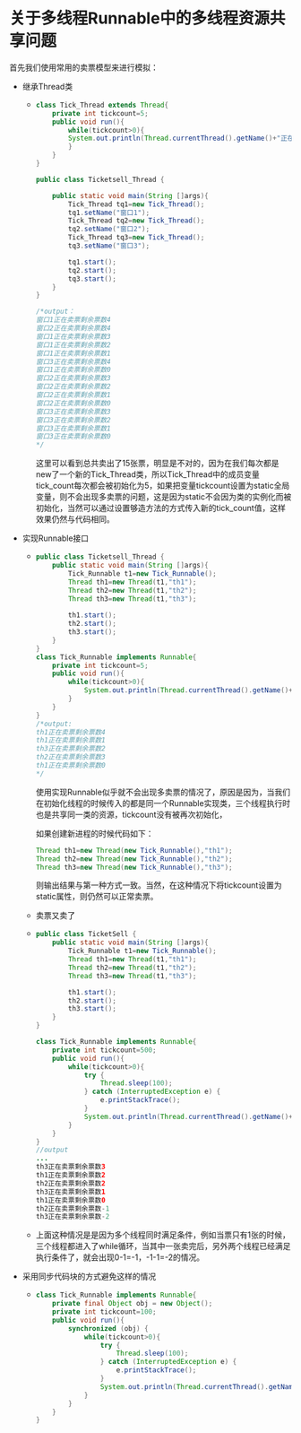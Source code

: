 # 关于多线程Runnable中的多线程资源共享问题

首先我们使用常用的卖票模型来进行模拟：

+ 继承Thread类

  + ```java
    class Tick_Thread extends Thread{
        private int tickcount=5;
        public void run(){
            while(tickcount>0){
            System.out.println(Thread.currentThread().getName()+"正在卖票"+"剩余票数"+--tickcount);
            }
        }
    }
    
    public class Ticketsell_Thread {
    
        public static void main(String []args){
            Tick_Thread tq1=new Tick_Thread();
            tq1.setName("窗口1");
            Tick_Thread tq2=new Tick_Thread();
            tq2.setName("窗口2");
            Tick_Thread tq3=new Tick_Thread();
            tq3.setName("窗口3");
    
            tq1.start();
            tq2.start();
            tq3.start();
        }
    }
    
    /*output：
    窗口1正在卖票剩余票数4
    窗口2正在卖票剩余票数4
    窗口1正在卖票剩余票数3
    窗口1正在卖票剩余票数2
    窗口1正在卖票剩余票数1
    窗口3正在卖票剩余票数4
    窗口1正在卖票剩余票数0
    窗口2正在卖票剩余票数3
    窗口2正在卖票剩余票数2
    窗口2正在卖票剩余票数1
    窗口2正在卖票剩余票数0
    窗口3正在卖票剩余票数3
    窗口3正在卖票剩余票数2
    窗口3正在卖票剩余票数1
    窗口3正在卖票剩余票数0
    */
    ```

    这里可以看到总共卖出了15张票，明显是不对的，因为在我们每次都是new了一个新的Tick_Thread类，所以Tick_Thread中的成员变量tick_count每次都会被初始化为5，如果把变量tickcount设置为static全局变量，则不会出现多卖票的问题，这是因为static不会因为类的实例化而被初始化，当然可以通过设置够造方法的方式传入新的tick_count值，这样效果仍然与代码相同。   
  
+ 实现Runnable接口  

  + ```java
    public class Ticketsell_Thread {
        public static void main(String []args){
            Tick_Runnable t1=new Tick_Runnable();
            Thread th1=new Thread(t1,"th1");
            Thread th2=new Thread(t1,"th2");
            Thread th3=new Thread(t1,"th3");
            
            th1.start();
            th2.start();
            th3.start();
        }
    }
    class Tick_Runnable implements Runnable{
        private int tickcount=5;
        public void run(){
            while(tickcount>0){
                System.out.println(Thread.currentThread().getName()+"正在卖票"+"剩余票数"+--tickcount);  
            }
        }
    }
    /*output:
    th1正在卖票剩余票数4
    th1正在卖票剩余票数1
    th3正在卖票剩余票数2
    th2正在卖票剩余票数3
    th1正在卖票剩余票数0
    */
    ```

    使用实现Runnable似乎就不会出现多卖票的情况了，原因是因为，当我们在初始化线程的时候传入的都是同一个Runnable实现类，三个线程执行时也是共享同一类的资源，tickcount没有被再次初始化，

    如果创建新进程的时候代码如下：

    ```java
    Thread th1=new Thread(new Tick_Runnable(),"th1");
    Thread th2=new Thread(new Tick_Runnable(),"th2");
    Thread th3=new Thread(new Tick_Runnable(),"th3");
    ```

    则输出结果与第一种方式一致。当然，在这种情况下将tickcount设置为static属性，则仍然可以正常卖票。
    
  + 卖票又卖了

  + ```java
    public class TicketSell {
        public static void main(String []args){
            Tick_Runnable t1=new Tick_Runnable();
            Thread th1=new Thread(t1,"th1");
            Thread th2=new Thread(t1,"th2");
            Thread th3=new Thread(t1,"th3");
    
            th1.start();
            th2.start();
            th3.start();
        }
    }
    
    class Tick_Runnable implements Runnable{
        private int tickcount=500;
        public void run(){
            while(tickcount>0){
                try {
                    Thread.sleep(100);
                } catch (InterruptedException e) {
                    e.printStackTrace();
                }
                System.out.println(Thread.currentThread().getName()+"正在卖票"+"剩余票数"+--tickcount);
            }
        }
    }
    //output
    ...
    th3正在卖票剩余票数3
    th1正在卖票剩余票数2
    th2正在卖票剩余票数2
    th3正在卖票剩余票数1
    th1正在卖票剩余票数0
    th2正在卖票剩余票数-1
    th3正在卖票剩余票数-2
    ```

  + 上面这种情况是是因为多个线程同时满足条件，例如当票只有1张的时候，三个线程都进入了while循环，当其中一张卖完后，另外两个线程已经满足执行条件了，就会出现0-1=-1，-1-1=-2的情况。

+ 采用同步代码块的方式避免这样的情况

  + ```java
    class Tick_Runnable implements Runnable{
        private final Object obj = new Object();
        private int tickcount=100;
        public void run(){
            synchronized (obj) {
                while(tickcount>0){
                    try {
                        Thread.sleep(100);
                    } catch (InterruptedException e) {
                        e.printStackTrace();
                    }
                    System.out.println(Thread.currentThread().getName()+"正在卖票"+"剩余票数"+--tickcount);
                }
            }
        }
    }
    ```

    

